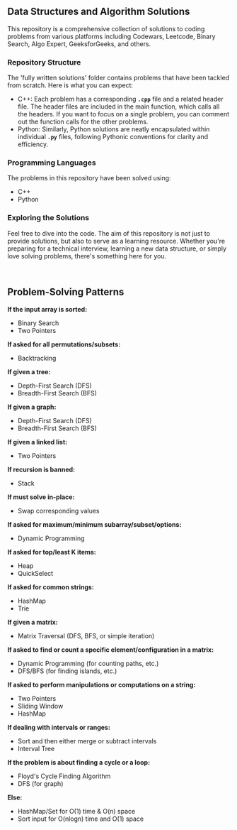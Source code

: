 ## Data Structures and Algorithm Solutions

This repository is a comprehensive collection of solutions to coding problems from various platforms including Codewars, Leetcode, Binary Search, Algo Expert, GeeksforGeeks, and others.

### Repository Structure

The 'fully written solutions' folder contains problems that have been tackled from scratch. Here is what you can expect:

- C++: Each problem has a corresponding **`.cpp`** file and a related header file. The header files are included in the main function, which calls all the headers. If you want to focus on a single problem, you can comment out the function calls for the other problems.
- Python: Similarly, Python solutions are neatly encapsulated within individual **`.py`** files, following Pythonic conventions for clarity and efficiency.

### Programming Languages

The problems in this repository have been solved using:

- C++
- Python

### Exploring the Solutions

Feel free to dive into the code. The aim of this repository is not just to provide solutions, but also to serve as a learning resource. Whether you're preparing for a technical interview, learning a new data structure, or simply love solving problems, there's something here for you.

</br>

## Problem-Solving Patterns

**If the input array is sorted:**
- Binary Search
- Two Pointers

**If asked for all permutations/subsets:**
- Backtracking

**If given a tree:**
- Depth-First Search (DFS)
- Breadth-First Search (BFS)

**If given a graph:**
- Depth-First Search (DFS)
- Breadth-First Search (BFS)

**If given a linked list:**
- Two Pointers

**If recursion is banned:**
- Stack

**If must solve in-place:**
- Swap corresponding values

**If asked for maximum/minimum subarray/subset/options:**
- Dynamic Programming

**If asked for top/least K items:**
- Heap
- QuickSelect

**If asked for common strings:**
- HashMap
- Trie

**If given a matrix:**
- Matrix Traversal (DFS, BFS, or simple iteration)

**If asked to find or count a specific element/configuration in a matrix:**
- Dynamic Programming (for counting paths, etc.)
- DFS/BFS (for finding islands, etc.)

**If asked to perform manipulations or computations on a string:**
- Two Pointers
- Sliding Window
- HashMap

**If dealing with intervals or ranges:**
- Sort and then either merge or subtract intervals
- Interval Tree

**If the problem is about finding a cycle or a loop:**
- Floyd's Cycle Finding Algorithm
- DFS (for graph)

**Else:**
- HashMap/Set for O(1) time & O(n) space
- Sort input for O(nlogn) time and O(1) space
